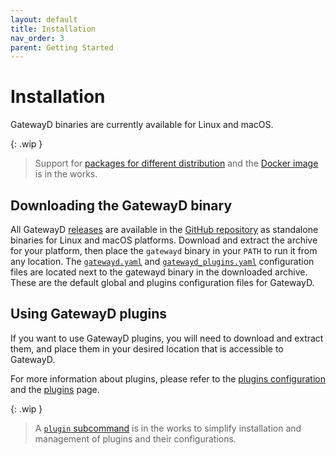 ```yaml
---
layout: default
title: Installation
nav_order: 3
parent: Getting Started
---
```


# Installation

GatewayD binaries are currently available for Linux and macOS.

{: .wip }
> Support for [packages for different distribution](https://github.com/gatewayd-io/gatewayd/issues/136) and the [Docker image](https://github.com/gatewayd-io/gatewayd/issues/137) is in the works.

## Downloading the GatewayD binary

All GatewayD [releases](https://github.com/gatewayd-io/gatewayd/releases) are available in the [GitHub repository](https://github.com/gatewayd-io/gatewayd) as standalone binaries for Linux and macOS platforms. Download and extract the archive for your platform, then place the `gatewayd` binary in your `PATH` to run it from any location. The [`gatewayd.yaml`](../using-gatewayd/configuration#global-configuration) and [`gatewayd_plugins.yaml`](../using-gatewayd/configuration#plugins-configuration) configuration files are located next to the gatewayd binary in the downloaded archive. These are the default global and plugins configuration files for GatewayD.

## Using GatewayD plugins

If you want to use GatewayD plugins, you will need to download and extract them, and place them in your desired location that is accessible to GatewayD.

For more information about plugins, please refer to the [plugins configuration](../using-gatewayd/plugins-configuration/plugins-configuration) and the [plugins](../using-plugins/plugins) page.

{: .wip }
> A [`plugin` subcommand](https://github.com/gatewayd-io/gatewayd/issues/122) is in the works to simplify installation and management of plugins and their configurations.
